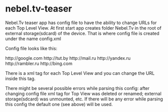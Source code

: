 nebel.tv-teaser
===============

Nebel.Tv teaser app has config file to have the ability to change URLs for each Top Level View.
At first start app creates folder Nebel.Tv in the root of external storage(sdcard) of the device. That is where config file is created under the name config.xml

Config file looks like this:

<config>
    <friends_feed>http://google.com</friends_feed>
    <whats_close>http://tut.by</whats_close>
    <recently_viewed>http://mail.ru</recently_viewed>
    <whats_hot>http://yandex.ru</whats_hot>
    <pictures>http://rambler.ru</pictures>
    <recommended>http://bing.com</recommended>
</config>

There is a xml tag for each Top Level View and you can change the URL inside this tag.

There might be several possible errors while parsing this config: after changing config file xml tag for Top View was deleted or renamed; external storage(sdcard) was unmounted, etc. 
If there will be any error while parsing this config the default one (see above) will be used.